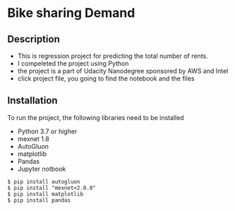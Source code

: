 # Bike sharing Demand
  
  ## Description
* This is regression project for predicting the total number of rents.
* I compeleted the project using Python
* the project is a part of Udacity Nanodegree sponsored by AWS and Intel
* click project file, you going to find the notebook and the files

## Installation
To run the project, the following libraries need to be installed
 * Python 3.7 or higher
 * mexnet 1.8
 * AutoGluon 
 * matplotlib
 * Pandas
 * Jupyter notbook
  ```
$ pip install autogluon
$ pip install "mexnet<2.0.0"
$ pip install matplotlib
$ pip install pandas
```

